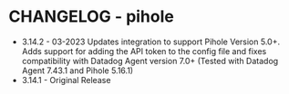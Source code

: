# CHANGELOG - pihole

- 3.14.2 - 03-2023
  Updates integration to support Pihole Version 5.0+.  Adds support for adding the API token to the config file and fixes compatibility with Datadog Agent version 7.0+ (Tested with Datadog Agent 7.43.1 and Pihole 5.16.1)
- 3.14.1 - Original Release
